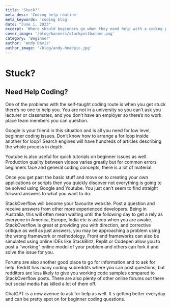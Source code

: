 ```yaml
---
title: 'Stuck?'
meta_desc: 'Coding help routine'
meta_keywords: 'coding blog'
date: "June 1, 2023"
excerpt: 'Where should beginners go when they need help with a coding problem?'
cover_image: '/blog/banners/stuckpostbanner.png'
category: 'Beginner'
author: 'Andy Davis'
author_image: '/blog/andy-headpic.jpg'
---
```


# Stuck? 
## Need Help Coding?

One of the problems with the self-taught coding route is when you get stuck there’s no one to help you. You are not in a university so you can’t ask you lecturer or classmates, and you don’t have an employer so there’s no work place team members you can question.

Google is your friend in this situation and is all you need for low level, beginner coding issues. Don’t know how to arrange a for loop inside another for loop? Search engines will have hundreds of articles describing the whole process in depth.

Youtube is also useful for quick tutorials on beginner issues as well. Production quality between videos varies greatly but for common errors beginners face and general coding concepts, there is a lot of material.

Once you get past the basic stuff and move on to creating your own applications or scripts then you quickly discover not everything is going to be solved using Google and Youtube. You just can’t seem to find straight forward answers to what you want to do.

StackOverflow will become your favourite website. Post a question and receive answers from other more experienced developers. Being in Australia, this will often mean waiting until the following day to get a rely as everyone in America, Europe, India etc is asleep when you are awake. StackOverflow is great at providing you with direction, and corrective critique as well as just answers, you may be approaching a problem using the wrong framework or methodology. Front end frameworks can also be simulated using online IDEs like StackBlitz, Replit or Codepen allow you to post a “working” online model of your problem and others can fork it and solve the issue for you.

Forums are also another good place to go for information and to ask for help. Reddit has many coding subreddits where you can post questions, but redditors are less likely to give you working code samples compared to StackOverflow posts. There are also plenty of other online forums out there but social media has killed a lot of them off.

ChatGPT is a new avenue to ask for help as well. It s getting better everyday and can be pretty spot on for beginner coding questions.